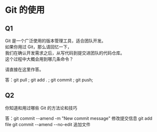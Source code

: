 # Git 的使用

## Q1

Git 是一个广泛使用的版本管理工具，适合团队开发。  
如果你用过 Git，那么请回忆一下，  
我们在确认开发需求之后，从写代码到提交进团队的代码仓库。  
这个过程中大概会用到哪几条命令？

请直接在这里作答。

答：git pull ; git add . ; git commit ; git push;

## Q2

你知道和用过哪些 Git 的方法论和技巧

答：git commit --amend -m "New commit message" 修改提交信息
git add file
git commit --amend --no-edit 追加文件
